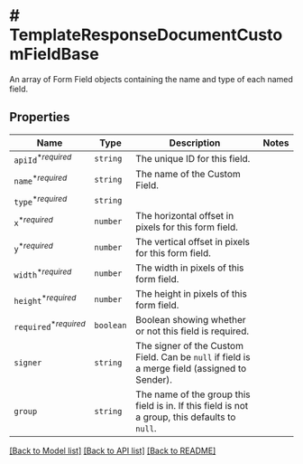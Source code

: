 # # TemplateResponseDocumentCustomFieldBase

An array of Form Field objects containing the name and type of each named field.

## Properties

Name | Type | Description | Notes
------------ | ------------- | ------------- | -------------
| `apiId`<sup>*_required_</sup> | ```string``` |  The unique ID for this field.  |  |
| `name`<sup>*_required_</sup> | ```string``` |  The name of the Custom Field.  |  |
| `type`<sup>*_required_</sup> | ```string``` |    |  |
| `x`<sup>*_required_</sup> | ```number``` |  The horizontal offset in pixels for this form field.  |  |
| `y`<sup>*_required_</sup> | ```number``` |  The vertical offset in pixels for this form field.  |  |
| `width`<sup>*_required_</sup> | ```number``` |  The width in pixels of this form field.  |  |
| `height`<sup>*_required_</sup> | ```number``` |  The height in pixels of this form field.  |  |
| `required`<sup>*_required_</sup> | ```boolean``` |  Boolean showing whether or not this field is required.  |  |
| `signer` | ```string``` |  The signer of the Custom Field. Can be `null` if field is a merge field (assigned to Sender).  |  |
| `group` | ```string``` |  The name of the group this field is in. If this field is not a group, this defaults to `null`.  |  |

[[Back to Model list]](../../README.md#models) [[Back to API list]](../../README.md#endpoints) [[Back to README]](../../README.md)
